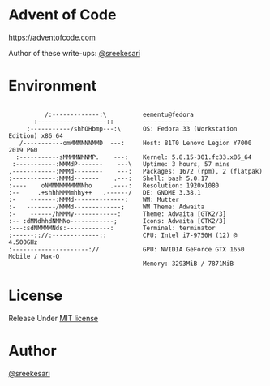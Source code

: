 # Advent of Code  
https://adventofcode.com

Author of these write-ups: [@sreekesari](https://twitter.com/sreekesari)

# Environment  
```

          /:-------------:\          eementu@fedora 
       :-------------------::        -------------- 
     :-----------/shhOHbmp---:\      OS: Fedora 33 (Workstation Edition) x86_64 
   /-----------omMMMNNNMMD  ---:     Host: 81T0 Lenovo Legion Y7000 2019 PG0 
  :-----------sMMMMNMNMP.    ---:    Kernel: 5.8.15-301.fc33.x86_64 
 :-----------:MMMdP-------    ---\   Uptime: 3 hours, 57 mins 
,------------:MMMd--------    ---:   Packages: 1672 (rpm), 2 (flatpak) 
:------------:MMMd-------    .---:   Shell: bash 5.0.17 
:----    oNMMMMMMMMMNho     .----:   Resolution: 1920x1080 
:--     .+shhhMMMmhhy++   .------/   DE: GNOME 3.38.1 
:-    -------:MMMd--------------:    WM: Mutter 
:-   --------/MMMd-------------;     WM Theme: Adwaita 
:-    ------/hMMMy------------:      Theme: Adwaita [GTK2/3] 
:-- :dMNdhhdNMMNo------------;       Icons: Adwaita [GTK2/3] 
:---:sdNMMMMNds:------------:        Terminal: terminator 
:------:://:-------------::          CPU: Intel i7-9750H (12) @ 4.500GHz 
:---------------------://            GPU: NVIDIA GeForce GTX 1650 Mobile / Max-Q 
                                     Memory: 3293MiB / 7871MiB 

```

# License
Release Under [MIT license](https://github.com/sreekesari-vangeepuram/adventofcode/blob/main/LICENSE)

# Author
[@sreekesari](https://twitter.com/sreekesari)

